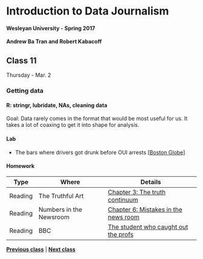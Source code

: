 # Introduction to Data Journalism
  
#### Wesleyan University - Spring 2017
  
**Andrew Ba Tran and Robert Kabacoff**
  
## Class 11
Thursday - Mar. 2
                             
### Getting data
                             
#### R: stringr, lubridate, NAs, cleaning data
                             
Goal: Data rarely comes in the format that would be most useful for us. It takes a lot of coaxing to get it into shape for analysis.
                             
#### Lab

    
* The bars where drivers got drunk before OUI arrests [[Boston Globe](https://www.bostonglobe.com/business/2016/12/31/the-bars-where-drivers-got-drunk-before-their-oui-arrests/6pJV2qmcYExUz4SLEdPjoI/story.html)]

#### Homework
                          
|Type|Where|Details|
|---|---|---|
|Reading|The Truthful Art|[Chapter 3: The truth continuum]()|
|Reading|Numbers in the Newsroom|[Chapter 6: Mistakes in the news room]()|
|Reading|BBC|[The student who caught out the profs](http://www.bbc.com/news/magazine-22223190)|
                   
**[Previous class](class10.md)** | **[Next class](class12.md)**
